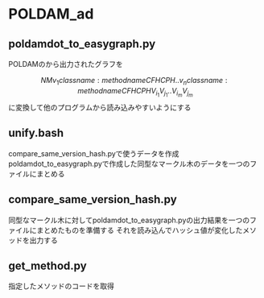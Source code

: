 # POLDAM_ad


## poldamdot_to_easygraph.py

POLDAMのから出力されたグラフを

$$
N M
v_1 classname:methodname CFH CPH
.
.
v_n classname:methodname CFH CPH
V_i_1 V_j_1
.
.
V_i_m V_j_m
$$
に変換して他のプログラムから読み込みやすいようにする

## unify.bash

compare_same_version_hash.pyで使うデータを作成
poldamdot_to_easygraph.pyで作成した同型なマークル木のデータを一つのファイルにまとめる


## compare_same_version_hash.py

同型なマークル木に対してpoldamdot_to_easygraph.pyの出力結果を一つのファイルにまとめたものを準備する
それを読み込んでハッシュ値が変化したメソッドを出力する

## get_method.py

指定したメソッドのコードを取得
